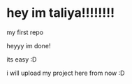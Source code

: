 # hey im taliya!!!!!!!!

 my first repo

 heyyy im done!

 its easy :D


 i will upload my project here from now :D
